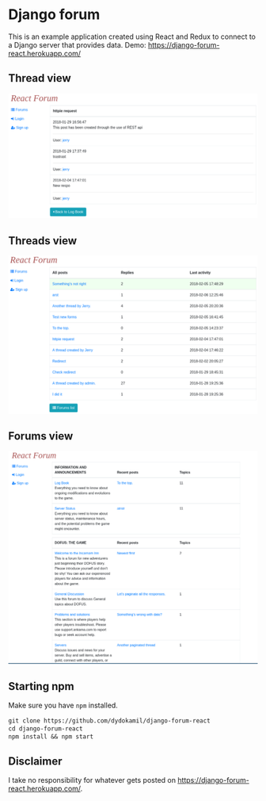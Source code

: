 # Django forum

This is an example application created using React and Redux to connect to a Django server that provides data.
Demo: https://django-forum-react.herokuapp.com/

## Thread view

![Thread view](https://github.com/dydokamil/django-forum-react/blob/master/showcase/thread.png?raw=true)

## Threads view

![Threads view](https://github.com/dydokamil/django-forum-react/blob/master/showcase/threads.png?raw=true)

## Forums view

![Forums view](https://github.com/dydokamil/django-forum-react/blob/master/showcase/forums.png?raw=true)

## Starting npm

Make sure you have `npm` installed.

    git clone https://github.com/dydokamil/django-forum-react
    cd django-forum-react
    npm install && npm start

## Disclaimer

I take no responsibility for whatever gets posted on https://django-forum-react.herokuapp.com/.
